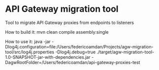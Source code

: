 # API Gateway migration tool
Tool to migrate API Gateway proxies from endpoints to listeners

How to build it:
mvn clean compile assembly:single

How to use it:
java -jar -Dlog4j.configuration=file:/Users/federicoamdan/Projects/agw-migration-tool/src/log4j.properties -Dlog4j.debug=true ./target/agw-migration-tool-1.0-SNAPSHOT-jar-with-dependencies.jar -DagwRootFolder=/Users/federicoamdan/api-gateway-proxies-test